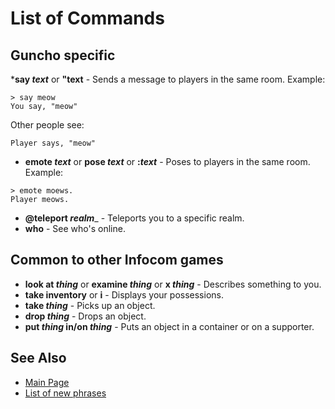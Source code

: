 # List of Commands
## Guncho specific
*__say _text___ or __"text__ - Sends a message to players in the same room.
Example:
```
> say meow
You say, "meow"
```
Other people see:
```
Player says, "meow"
```
* __emote _text___ or __pose _text___ or __:_text___ - Poses to players in the same room.
Example:
```
> emote moews.
Player meows.
```
* __@teleport _realm____ - Teleports you to a specific realm.
* __who__ - See who's online.

## Common to other Infocom games
* __look at _thing___ or __examine _thing___ or __x _thing___ - Describes something to you.
* __take inventory__ or __i__ - Displays your possessions.
* __take _thing___ - Picks up an object.
* __drop _thing___ - Drops an object.
* __put _thing_ in/on _thing___ - Puts an object in a container or on a supporter.

## See Also
* [Main Page](README.md)
* [List of new phrases](phrases.md)